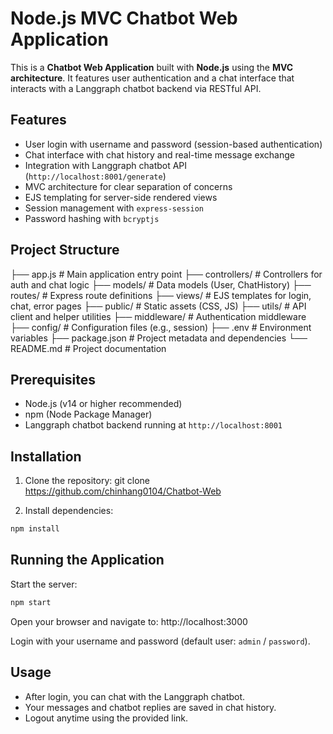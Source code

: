 # Node.js MVC Chatbot Web Application

This is a **Chatbot Web Application** built with **Node.js** using the **MVC architecture**. It features user authentication and a chat interface that interacts with a Langgraph chatbot backend via RESTful API.

## Features

- User login with username and password (session-based authentication)
- Chat interface with chat history and real-time message exchange
- Integration with Langgraph chatbot API (`http://localhost:8001/generate`)
- MVC architecture for clear separation of concerns
- EJS templating for server-side rendered views
- Session management with `express-session`
- Password hashing with `bcryptjs`

## Project Structure
├── app.js # Main application entry point
├── controllers/ # Controllers for auth and chat logic
├── models/ # Data models (User, ChatHistory)
├── routes/ # Express route definitions
├── views/ # EJS templates for login, chat, error pages
├── public/ # Static assets (CSS, JS)
├── utils/ # API client and helper utilities
├── middleware/ # Authentication middleware
├── config/ # Configuration files (e.g., session)
├── .env # Environment variables
├── package.json # Project metadata and dependencies
└── README.md # Project documentation

## Prerequisites

- Node.js (v14 or higher recommended)
- npm (Node Package Manager)
- Langgraph chatbot backend running at `http://localhost:8001`

## Installation

1. Clone the repository:
git clone https://github.com/chinhang0104/Chatbot-Web

2. Install dependencies:
```bash
npm install
```

## Running the Application
Start the server:
```bash
npm start
```

Open your browser and navigate to:
http://localhost:3000

Login with your username and password (default user: `admin` / `password`).

## Usage

- After login, you can chat with the Langgraph chatbot.
- Your messages and chatbot replies are saved in chat history.
- Logout anytime using the provided link.








